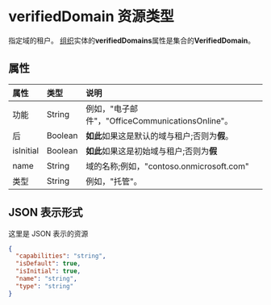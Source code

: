 # <a name="verifieddomain-resource-type"></a>verifiedDomain 资源类型

指定域的租户。 [组织](organization.md)实体的**verifiedDomains**属性是集合的**VerifiedDomain**。


## <a name="properties"></a>属性
| 属性     | 类型   |说明|
|:---------------|:--------|:----------|
|功能|String|例如，"电子邮件"，"OfficeCommunicationsOnline"。|
|后|Boolean|                **如此**如果这是默认的域与租户;否则为**假**。            |
|isInitial|Boolean|**如此**如果这是初始域与租户;否则为**假**|
|name|String|域的名称;例如，"contoso.onmicrosoft.com"|
|类型|String|例如，"托管"。|


## <a name="json-representation"></a>JSON 表示形式

这里是 JSON 表示的资源

<!-- {
  "blockType": "resource",
  "optionalProperties": [

  ],
  "@odata.type": "microsoft.graph.verifieddomain"
}-->

```json
{
  "capabilities": "string",
  "isDefault": true,
  "isInitial": true,
  "name": "string",
  "type": "string"
}

```

<!-- uuid: 8fcb5dbc-d5aa-4681-8e31-b001d5168d79
2015-10-25 14:57:30 UTC -->
<!-- {
  "type": "#page.annotation",
  "description": "verifiedDomain resource",
  "keywords": "",
  "section": "documentation",
  "tocPath": ""
}-->
